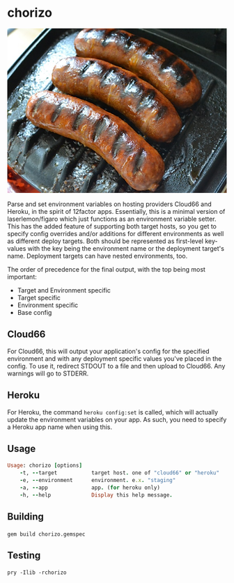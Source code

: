 # chorizo

![Chorizo sausage](chorizo.jpg)

Parse and set environment variables on hosting providers Cloud66 and Heroku, in
the spirit of 12factor apps.  Essentially, this is a minimal version of
laserlemon/figaro which just functions as an environment variable setter. This
has the added feature of supporting both target hosts, so you get to specify
config overrides and/or additions for different environments as well as
different deploy targets. Both should be represented as first-level key-values
with the key being the environment name or the deployment target's name.
Deployment targets can have nested environments, too.

The order of precedence for the final output, with the top being most
important:

* Target and Environment specific
* Target specific
* Environment specific
* Base config

## Cloud66

For Cloud66, this will output your application's config for the specified
environment and with any deployment specific values you've placed in the
config. To use it, redirect STDOUT to a file and then upload to Cloud66. Any
warnings will go to STDERR.

## Heroku

For Heroku, the command `heroku config:set` is called, which will actually
update the environment variables on your app. As such, you need to specify a
Heroku app name when using this.

## Usage

```ruby
Usage: chorizo [options]
    -t, --target           target host. one of "cloud66" or "heroku"
    -e, --environment      environment. e.x. "staging"
    -a, --app              app. (for heroku only)
    -h, --help             Display this help message.
```

## Building

`gem build chorizo.gemspec`

## Testing

`pry -Ilib -rchorizo`
